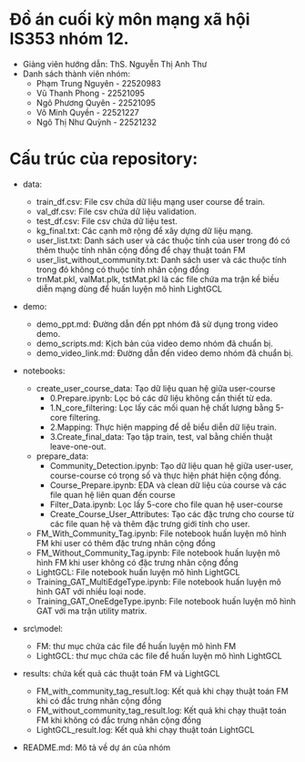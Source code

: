 # Đồ án cuối kỳ môn mạng xã hội IS353 nhóm 12.
- Giảng viên hướng dẫn: ThS. Nguyễn Thị Anh Thư
- Danh sách thành viên nhóm:
	+ Phạm Trung Nguyên - 22520983
	+ Vũ Thanh Phong - 22521095
	+ Ngô Phương Quyên - 22521095
	+ Võ Minh Quyền - 22521227
	+ Ngô Thị Như Quỳnh - 22521232
# Cấu trúc của repository:
- data:
	+ train_df.csv: File csv chứa dữ liệu mạng user course để train.
	+ val_df.csv: File csv chứa dữ liệu validation.
	+ test_df.csv: File csv chứa dữ liệu test.							
	+ kg_final.txt: Các cạnh mở rộng để xây dựng dữ liệu mạng.
	+ user_list.txt: Danh sách user và các thuộc tính của user trong đó có thêm thuộc tính nhãn cộng đồng để chạy thuật toán FM
	+ user_list_without_community.txt: Danh sách user và các thuộc tính trong đó không có thuộc tính nhãn cộng đồng
	+ trnMat.pkl, valMat.plk, tstMat.pkl là các file chứa ma trận kề biều diễn mạng dùng để huấn luyện mô hình LightGCL
- demo:
	+ demo_ppt.md: Đường dẫn đến ppt nhóm đã sử dụng trong video demo.
	+ demo_scripts.md: Kịch bản của video demo nhóm đã chuẩn bị.
	+ demo_video_link.md: Đường dẫn đến video demo nhóm đã chuẩn bị.
- notebooks:
	+ create_user_course_data: Tạo dữ liệu quan hệ giữa user-course
		* 0.Prepare.ipynb: Lọc bỏ các dữ liệu không cần thiết từ eda.
		* 1.N_core_filtering: Lọc lấy các mối quan hệ chất lượng bằng 5-core filtering.
		* 2.Mapping: Thực hiện mapping để dễ biểu diễn dữ liệu train.
		* 3.Create_final_data: Tạo tập train, test, val bằng chiến thuật leave-one-out. 
	+ prepare_data: 
		* Community_Detection.ipynb: Tạo dữ liệu quan hệ giữa user-user, course-course có trọng số và thực hiện phát hiện cộng đồng. 
		* Course_Prepare.ipynb: EDA và clean dữ liệu của course và các file quan hệ liên quan đến course
		* Filter_Data.ipynb: Lọc lấy 5-core cho file quan hệ user-course
		* Create_Course_User_Attributes: Tạo các đặc trưng cho course từ các file quan hệ và thêm đặc trưng giới tính cho user.
	+ FM_With_Community_Tag.ipynb: File notebook huấn luyện mô hình FM khi user có thêm đặc trưng nhãn cộng đồng
	+ FM_Without_Community_Tag.ipynb: File notebook huấn luyện mô hình FM khi user không có đặc trưng nhãn cộng đồng
	+ LightGCL: File notebook huấn luyện mô hình LightGCL
	+ Training_GAT_MultiEdgeType.ipynb: File notebook huấn luyện mô hình GAT với nhiều loại node.
	+ Training_GAT_OneEdgeType.ipynb: File notebook huấn luyện mô hình GAT với ma trận utility matrix.
	
		
- src\model:
	+ FM: thư mục chứa các file để huấn luyện mô hình FM
	+ LightGCL: thư mục chứa các file để huấn luyện mô hình LightGCL
- results: chứa kết quả các thuật toán FM và LightGCL
	+ FM_with_community_tag_result.log: Kết quả khi chạy thuật toán FM khi có đắc trưng nhãn cộng đồng
	+ FM_without_community_tag_result.log: Kết quả khi chạy thuật toán FM khi không có đắc trưng nhãn cộng đồng
	+ LightGCL_result.log: Kết quả khi chạy thuật toán LightGCL
- README.md: Mô tả về dự án của nhóm

